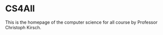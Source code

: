 # CS4All
This is the homepage of the computer science for all course by Professor Christoph Kirsch.
